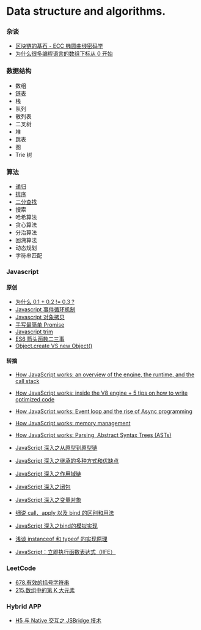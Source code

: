 # Data structure and algorithms.

### 杂谈

* [区块链的基石 - ECC 椭圆曲线密码学](docs/ecc.md)
* [为什么很多编程语言的数组下标从 0 开始](docs/why-array-index-starts-from-zero.md)

### 数据结构

* 数组
* [链表](docs/linked-list/README.md)
* 栈
* 队列
* 散列表
* 二叉树
* 堆
* 跳表
* 图
* Trie 树

### 算法

* [递归](docs/recursion.md)
* [排序](docs/sort/README.md)
* [二分查找](docs/binary-search.md)
* 搜索
* 哈希算法
* 贪心算法
* 分治算法
* 回溯算法
* 动态规划
* 字符串匹配

### Javascript

#### 原创
* [为什么 0.1 + 0.2 != 0.3 ?](docs/floating-point.md)
* [Javascript 事件循环机制](docs/event-loop.md)
* [Javascript 对象拷贝](docs/clone.md)
* [手写最简单 Promise](docs/simple-promise.md)
* [Javascript trim](docs/trim.md)
* [ES6 箭头函数二三事](docs/arrow-function.md)
* [Object.create VS new Object()](docs/object.md)

#### 转摘
* [How JavaScript works: an overview of the engine, the runtime, and the call stack](https://blog.sessionstack.com/how-does-javascript-actually-work-part-1-b0bacc073cf)
* [How JavaScript works: inside the V8 engine + 5 tips on how to write optimized code](https://blog.sessionstack.com/how-javascript-works-inside-the-v8-engine-5-tips-on-how-to-write-optimized-code-ac089e62b12e)
* [How JavaScript works: Event loop and the rise of Async programming](https://blog.sessionstack.com/how-javascript-works-event-loop-and-the-rise-of-async-programming-5-ways-to-better-coding-with-2f077c4438b5)
* [How JavaScript works: memory management](https://blog.sessionstack.com/how-javascript-works-memory-management-how-to-handle-4-common-memory-leaks-3f28b94cfbec)
* [How JavaScript works: Parsing, Abstract Syntax Trees (ASTs)](https://blog.sessionstack.com/how-javascript-works-parsing-abstract-syntax-trees-asts-5-tips-on-how-to-minimize-parse-time-abfcf7e8a0c8)


* [JavaScript 深入之从原型到原型链](https://github.com/mqyqingfeng/Blog/issues/2)
* [JavaScript 深入之继承的多种方式和优缺点](https://github.com/mqyqingfeng/Blog/issues/16)
* [JavaScript 深入之作用域链](https://github.com/mqyqingfeng/Blog/issues/6)
* [JavaScript 深入之闭包](https://github.com/mqyqingfeng/Blog/issues/9)
* [JavaScript 深入之变量对象](https://github.com/mqyqingfeng/Blog/issues/5)
* [细说 call、apply 以及 bind 的区别和用法](https://segmentfault.com/a/1190000018017796)
* [JavaScript 深入之bind的模拟实现](https://github.com/mqyqingfeng/Blog/issues/12)
* [浅谈 instanceof 和 typeof 的实现原理](https://juejin.cn/post/6844903613584654344)
* [JavaScript：立即执行函数表达式（IIFE）](https://segmentfault.com/a/1190000003985390)



### LeetCode

* [678.有效的括号字符串](docs/leetcode/678.md)
* [215.数组中的第 K 大元素](docs/leetcode/215.md)

### Hybrid APP

* [H5 与 Native 交互之 JSBridge 技术](https://segmentfault.com/a/1190000010356403?utm_source=sf-similar-article)